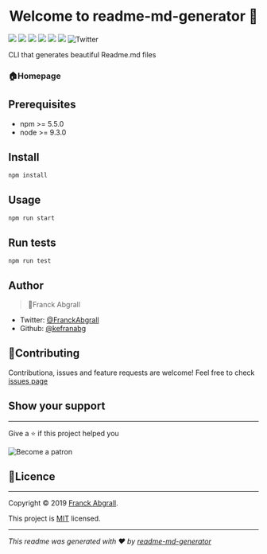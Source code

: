 
<h1 align="center"> Welcome to readme-md-generator 👋</h1>

<img src="https://img.shields.io/badge/version-0.5.0-blue.svg?cacheSeconds=2592000" /> <img src="https://img.shields.io/badge/npm->=5.5.0-blue.svg?cacheSeconds=2592000" /> <img src="https://img.shields.io/badge/node->=9.3.0-blue.svg?cacheSeconds=2592000" /> <img src="https://img.shields.io/badge/documentation-yes-green.svg?cacheSeconds=2592000" /> <img src="https://img.shields.io/badge/Maintained-yes-green.svg?cacheSeconds=2592000"/>
<img src="https://img.shields.io/badge/License-MIT-yellow.svg?cachedSeconds=2592000" />
![Twitter](https://img.shields.io/twitter/follow/FranckAbgrall?style=social)

CLI that generates beautiful Readme.md files
### 🏠**Homepage**

## **Prerequisites**

* npm >= 5.5.0
* node >= 9.3.0

## **Install**
```
npm install
```

## **Usage**
```
npm run start
```

## **Run tests**
```
npm run test
```

## **Author**

> 👤Franck Abgrall
* Twitter: [@FranckAbgrall](http://twitter.com)
* Github: [@kefranabg](http://twitter.com)
## **🤝Contributing**
Contributiona, issues and feature requests are welcome!
Feel free to check [issues page](https://google.com)

## **Show your support**
---
Give a ⭐ if this project helped you

![Become a patron](https://kristinhenry.github.io/imgs/become_a_patron_button.png) 

## **📝Licence**
---
Copyright ©️ 2019 [Franck Abgrall]().

This project is [MIT]() licensed.

 ---
*This readme was generated with ❤️ by [readme-md-generator]()*
